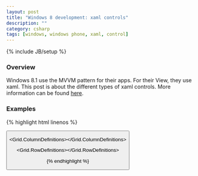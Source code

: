 ```yaml
---
layout: post
title: "Windows 8 development: xaml controls"
description: ""
category: csharp
tags: [windows, windows phone, xaml, control]
---
```

{% include JB/setup %}

<!-- Overview -->
<h3>Overview</h3>

Windows 8.1 use the MVVM pattern for their apps. For their View, they use xaml. This post is about the different types of xaml controls. More information can be found [here](http://msdn.microsoft.com/en-us/library/windows/apps/xaml/hh465351.aspx).

<!-- Examples -->
<h3>Examples</h3>

{% highlight html linenos %}

<!-- Button control with Click event -->
<Button x:Name="myButton" Click="myButton_Click" />

<!-- Acts like an html table -->
<Grid />

<!-- Holds <ColumnDefinition> controls, lives in Grid -->
<Grid.ColumnDefinitions></Grid.ColumnDefinitions>

<!-- Holds <RowDefinition> controls, lives in Grid -->
<Grid.RowDefinitions></Grid.RowDefinitions>

<!-- Rectangle -->
<Rectangle Fill="Blue" Height="100" Width="100" />

<!-- acts like a stack of controls (like floating left or top in case of Vertical orientation) -->
<StackPanel Orientation="Horizontal" />

<!-- holds text, if needs to be in Grid iff assigned grid properties -->
<TextBlock Grid.Row="0" />

{% endhighlight %}